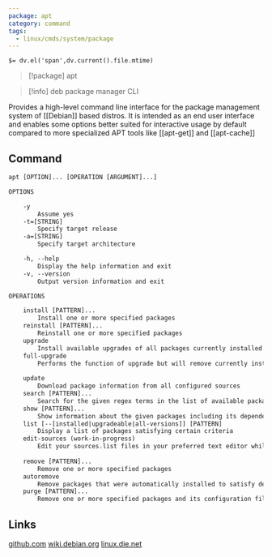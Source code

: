 ```yaml
---
package: apt
category: command
tags:
  - linux/cmds/system/package
---
```


`$= dv.el('span',dv.current().file.mtime)`
> [!package] apt

> [!info] deb package manager CLI

Provides a high-level command line interface for the package management system of [[Debian]] based distros. It is intended as an end user interface and enables some options better suited for interactive usage by default compared to more specialized APT tools like [[apt-get]] and [[apt-cache]]

## Command
```txt
apt [OPTION]... [OPERATION [ARGUMENT]...]

OPTIONS

	-y
		Assume yes
	-t=[STRING]
		Specify target release
	-a=[STRING]
		Specify target architecture

	-h, --help
		Display the help information and exit 
	-v, --version
		Output version information and exit

OPERATIONS

	install [PATTERN]...
		Install one or more specified packages
	reinstall [PATTERN]...
		Reinstall one or more specified packages
	upgrade
		Install available upgrades of all packages currently installed on the system from the configured sources
	full-upgrade
		Performs the function of upgrade but will remove currently installed packages if this is needed to upgrade the system as a whole
	
	update
		Download package information from all configured sources
	search [PATTERN]...
		Search for the given regex terms in the list of available packages and display matches
	show [PATTERN]...
		Show information about the given packages including its dependencies, installation and download size, sources the package is available from, the description of the packages content and much more
	list [--[installed|upgradeable|all-versions]] [PATTERN]
		Display a list of packages satisfying certain criteria
	edit-sources (work-in-progress)
		Edit your sources.list files in your preferred text editor while also providing basic sanity checks
	
	remove [PATTERN]...
		Remove one or more specified packages
	autoremove
		Remove packages that were automatically installed to satisfy dependencies for other packages and are now no longer needed as dependencies
	purge [PATTERN]...
		Remove one or more specified packages and its configuration files. If no package is specified, remove all configuration files from previous removed packages
```

## Links
[github.com](https://github.com/Debian/apt)
[wiki.debian.org](https://wiki.debian.org/Apt)
[linux.die.net](https://linux.die.net/man/8/apt)
